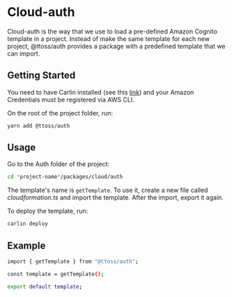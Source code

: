 # Cloud-auth

Cloud-auth is the way that we use to load a pre-defined Amazon Cognito template in a project. Instead of make the same template for each new project, @ttoss/auth provides a package with a predefined template that we can import.

## Getting Started

You need to have Carlin installed (see this [link](https://carlin.ttoss.dev/docs/installation)) and your Amazon Credentials must be registered via AWS CLI.

On the root of the project folder, run:

```bash
yarn add @ttoss/auth
```


## Usage

Go to the Auth folder of the project:
```bash
cd *project-name*/packages/cloud/auth
```

The template's name is `getTemplate`. To use it, create a new file called *cloudformation.ts* and import the template. After the import, export it again.

To deploy the template, run:

```bash
carlin deploy
```

## Example

```bash
import { getTemplate } from "@ttoss/auth";

const template = getTemplate();

export default template;
```

